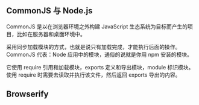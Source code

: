 ## CommonJS 与 Node.js

CommonJS 是以在浏览器环境之外构建 JavaScript 生态系统为目标而产生的项目，比如在服务器和桌面环境中。

采用同步加载模块的方式，也就是说只有加载完成，才能执行后面的操作。CommonJS 代表：Node 应用中的模块，通俗的说就是你用 npm 安装的模块。

它使用 require 引用和加载模块，exports 定义和导出模块，module 标识模块。使用 require 时需要去读取并执行该文件，然后返回 exports 导出的内容。

## Browserify
